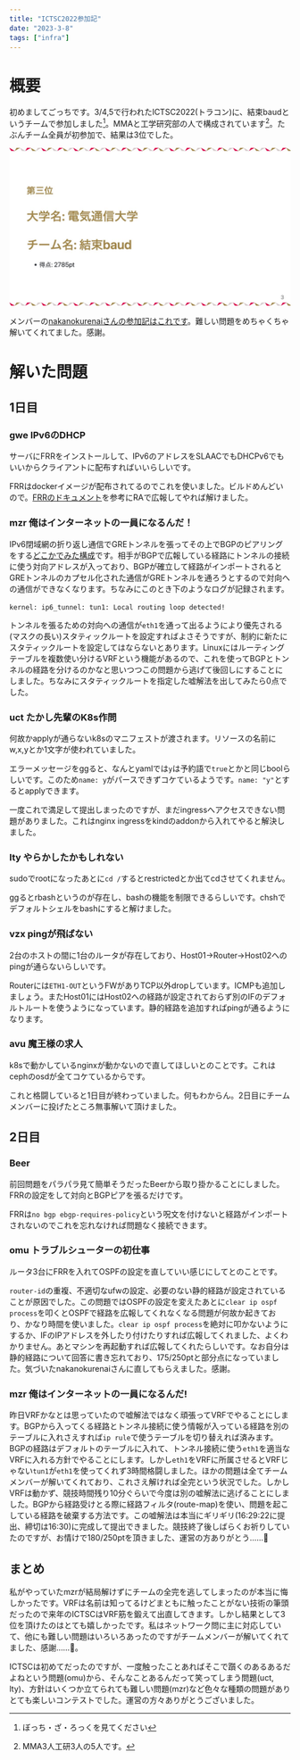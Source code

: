 ```yaml
---
title: "ICTSC2022参加記"
date: "2023-3-8"
tags: ["infra"]
---
```


# 概要

初めましてごっちです。3/4,5で行われたICTSC2022(トラコン)に、結束baudというチームで参加しました[^baud]。MMAと工学研究部の人で構成されています[^mma-koken]。たぶんチーム全員が初参加で、結果は3位でした。

![](./3rd.jpg)

メンバーの[nakanokurenaiさんの参加記はこれです](https://pfp.hatenablog.com/entry/2023/03/07/002037)。難しい問題をめちゃくちゃ解いてくれてました。感謝。

# 解いた問題

## 1日目

### gwe IPv6のDHCP

サーバにFRRをインストールして、IPv6のアドレスをSLAACでもDHCPv6でもいいからクライアントに配布すればいいらしいです。

FRRはdockerイメージが配布されてるのでこれを使いました。ビルドめんどいので。[FRRのドキュメント](https://docs.frrouting.org/en/latest/ipv6.html)を参考にRAで広報してやれば解けました。

### mzr 俺はインターネットの一員になるんだ！

IPv6閉域網の折り返し通信でGREトンネルを張ってその上でBGPのピアリングをする[どこかでみた構成](https://www.homenoc.ad.jp/)です。相手がBGPで広報している経路にトンネルの接続に使う対向アドレスが入っており、BGPが確立して経路がインポートされるとGREトンネルのカプセル化された通信がGREトンネルを通ろうとするので対向への通信ができなくなります。ちなみにこのとき下のようなログが記録されます。

`kernel: ip6_tunnel: tun1: Local routing loop detected!`

トンネルを張るための対向への通信が`eth1`を通って出るようにより優先される(マスクの長い)スタティックルートを設定すればよさそうですが、制約に新たにスタティックルートを設定してはならないとあります。Linuxにはルーティングテーブルを複数使い分けるVRFという機能があるので、これを使ってBGPとトンネルの経路を分けるのかなと思いつつこの問題から逃げて後回しにすることにしました。ちなみにスタティックルートを指定した嘘解法を出してみたら0点でした。

### uct たかし先輩のK8s作問

何故かapplyが通らないk8sのマニフェストが渡されます。リソースの名前にw,x,yとか1文字が使われていました。

エラーメッセージをggると、なんとyamlでは`y`は予約語で`true`とかと同じboolらしいです。このため`name: y`がパースできずコケているようです。`name: "y"`とするとapplyできます。

一度これで満足して提出しまったのですが、まだingressへアクセスできない問題がありました。これはnginx ingressをkindのaddonから入れてやると解決しました。

### lty やらかしたかもしれない

sudoでrootになったあとに`cd /`するとrestrictedとか出てcdさせてくれません。

ggるとrbashというのが存在し、bashの機能を制限できるらしいです。chshでデフォルトシェルをbashにすると解けました。

### vzx pingが飛ばない

2台のホストの間に1台のルータが存在しており、Host01→Router→Host02へのpingが通らないらしいです。

Routerには`ETH1-OUT`というFWがありTCP以外dropしています。ICMPも追加しましょう。またHost01にはHost02への経路が設定されておらず別のIFのデフォルトルートを使うようになっています。静的経路を追加すればpingが通るようになります。

### avu 魔王様の求人

k8sで動かしているnginxが動かないので直してほしいとのことです。これはcephのosdが全てコケているからです。

これと格闘していると1日目が終わっていました。何もわからん。2日目にチームメンバーに投げたところ無事解いて頂けました。

## 2日目

### Beer

前回問題をパラパラ見て簡単そうだったBeerから取り掛かることにしました。FRRの設定をして対向とBGPピアを張るだけです。

FRRは`no bgp ebgp-requires-policy`という呪文を付けないと経路がインポートされないのでこれを忘れなければ問題なく接続できます。

### omu トラブルシューターの初仕事

ルータ3台にFRRを入れてOSPFの設定を直していい感じにしてとのことです。

`router-id`の重複、不適切なufwの設定、必要のない静的経路が設定されていることが原因でした。この問題ではOSPFの設定を変えたあとに`clear ip ospf process`を叩くとOSPFで経路を広報してくれなくなる問題が何故か起きており、かなり時間を使いました。`clear ip ospf process`を絶対に叩かないようにするか、IFのIPアドレスを外したり付けたりすれば広報してくれました、よくわかりません。あとマシンを再起動すれば広報してくれたらしいです。なお自分は静的経路について回答に書き忘れており、175/250ptと部分点になっていました。気づいたnakanokurenaiさんに直してもらえました。感謝。

### mzr 俺はインターネットの一員になるんだ!

昨日VRFかなとは思っていたので嘘解法ではなく頑張ってVRFでやることにします。BGPから入ってくる経路とトンネル接続に使う情報が入っている経路を別のテーブルに入れさえすれば`ip rule`で使うテーブルを切り替えれば済みます。BGPの経路はデフォルトのテーブルに入れて、トンネル接続に使う`eth1`を適当なVRFに入れる方針でやることにします。しかし`eth1`をVRFに所属させるとVRFじゃない`tun1`が`eth1`を使ってくれず3時間格闘しました。ほかの問題は全てチームメンバーが解いてくれており、これさえ解ければ全完という状況でした。しかしVRFは動かず、競技時間残り10分ぐらいで今度は別の嘘解法に逃げることにしました。BGPから経路受けとる際に経路フィルタ(route-map)を使い、問題を起こしている経路を破棄する方法です。この嘘解法は本当にギリギリ(16:29:22に提出、締切は16:30)に完成して提出できました。競技終了後しばらくお祈りしていたのですが、お情けで180/250ptを頂きました、運営の方ありがとう……:pray:

## まとめ

私がやっていたmzrが結局解けずにチームの全完を逃してしまったのが本当に悔しかったです。VRFは名前は知ってるけどまともに触ったことがない技術の筆頭だったので来年のICTSCはVRF筋を鍛えて出直してきます。しかし結果として3位を頂けたのはとても嬉しかったです。私はネットワーク問に主に対応していて、他にも難しい問題はいろいろあったのですがチームメンバーが解いてくれてました、感謝……:pray:。

ICTSCは初めてだったのですが、一度触ったことあればそこで躓くのあるあるだよねという問題(omu)から、そんなことあるんだって笑ってしまう問題(uct, lty)、方針はいくつか立てられても難しい問題(mzr)など色々な種類の問題がありとても楽しいコンテストでした。運営の方々ありがとうございました。

[^baud]: ぼっち・ざ・ろっくを見てください
[^mma-koken]: MMA3人工研3人の5人です。

